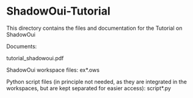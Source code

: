 # ShadowOui-Tutorial

This directory contains the files and documentation for the Tutorial on
ShadowOui

Documents: 

  tutorial_shadowoui.pdf


ShadowOui workspace files: 
   ex*.ows

Python script files (in principle not needed, as they are integrated
in the workspaces, but are kept separated for easier access):
   script*.py
